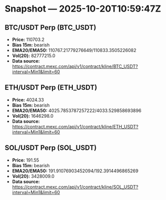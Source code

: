 # Snapshot — 2025-10-20T10:59:47Z

## BTC/USDT Perp (BTC_USDT)
- **Price:** 110703.2
- **Bias 15m:** bearish
- **EMA20/EMA50:** 110767.21779276649/110833.3505226082
- **Vol(20):** 82777215.0
- **Data source:** https://contract.mexc.com/api/v1/contract/kline/BTC_USDT?interval=Min1&limit=60

## ETH/USDT Perp (ETH_USDT)
- **Price:** 4024.33
- **Bias 15m:** bearish
- **EMA20/EMA50:** 4025.7853787257222/4033.529858693896
- **Vol(20):** 1646298.0
- **Data source:** https://contract.mexc.com/api/v1/contract/kline/ETH_USDT?interval=Min1&limit=60

## SOL/USDT Perp (SOL_USDT)
- **Price:** 191.55
- **Bias 15m:** bearish
- **EMA20/EMA50:** 191.91076903452094/192.3914496865269
- **Vol(20):** 3428009.0
- **Data source:** https://contract.mexc.com/api/v1/contract/kline/SOL_USDT?interval=Min1&limit=60
